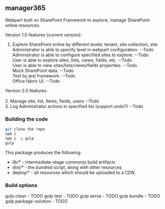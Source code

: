 ## manager365

Webpart built on SharePoint Framework to explore, manage SharePoint online resources.

Version 1.0 features (current version):<br/> 
1. Explore SharePoint online by different levels: tenant, site collection, site <br/>
   Administrator is able to specify level in webpart configuration. --Todo <br/>
   Administrator is able to configure specified sites to explore. --Todo <br/>
   User is able to explore sites, lists, views, fields, etc. --Todo <br/>
   User is able to view sites/lists/views/fields properties. --Todo <br/>
   Mock SharePoint data. --Todo <br/>
   Test by jest framework. --Todo <br/>
   Office fabric UI. --Todo <br/>
   
Version 2.0 features: <br/><br/>
2.  Manage site, list, items, fields, users --Todo <br/>
3.  Log Administrator actions in specified list (support undo?) --Todo <br/>


### Building the code

```bash
git clone the repo
npm i
npm i -g gulp
gulp
```

This package produces the following:

* lib/* - intermediate-stage commonjs build artifacts
* dist/* - the bundled script, along with other resources
* deploy/* - all resources which should be uploaded to a CDN.

### Build options

gulp clean - TODO
gulp test - TODO
gulp serve - TODO
gulp bundle - TODO
gulp package-solution - TODO

